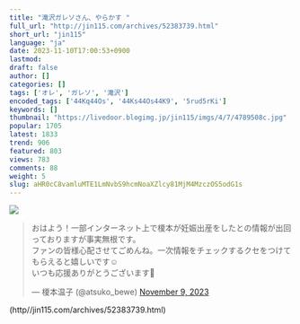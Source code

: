 ```yaml
---
title: "滝沢ガレソさん、やらかす "
full_url: "http://jin115.com/archives/52383739.html"
short_url: "jin115"
language: "ja"
date: 2023-11-10T17:00:53+0900
lastmod: 
draft: false
author: []
categories: []
tags: ['オレ', 'ガレソ', '滝沢']
encoded_tags: ['44Kq44Os', '44Ks44Os44K9', '5rud5rKi']
keywords: []
thumbnail: "https://livedoor.blogimg.jp/jin115/imgs/4/7/4789508c.jpg"
popular: 1705
latest: 1833
trend: 906
featured: 803
views: 783
comments: 88
weight: 5
slug: aHR0cC8vamluMTE1LmNvbS9hcmNoaXZlcy81MjM4MzczOS5odG1s
---
```


![](https://livedoor.blogimg.jp/jin115/imgs/4/7/4789508c.jpg)

<blockquote class='twitter-tweet'><p lang='ja' dir='ltr'>おはよう！一部インターネット上で榎本が妊娠出産をしたとの情報が出回っておりますが事実無根です。<br>ファンの皆様心配させてごめんね。一次情報をチェックするクセをつけてもらえると嬉しいです☺️<br>いつも応援ありがとうございます🎀</p>— 榎本温子 (@atsuko_bewe) <a href='https//twitter.com/atsuko_bewe/status/1722740508626473109?ref_src=twsrc%5Etfw'>November 9, 2023</a></blockquote> 

(http//jin115.com/archives/52383739.html)
